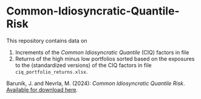 # Common-Idiosyncratic-Quantile-Risk

This repository contains data on 
1. Increments of the *Common Idiosyncratic Quantile* (CIQ) factors in file 
2. Returns of the high minus low portfolios sorted based on the exposures to the (standardized versions) of the CIQ factors in file `ciq_portfolio_returns.xlsx`.

Baruník, J. and Nevrla, M. (2024): *Common Idiosyncratic Quantile Risk*. [Available for download here](https://matejnevrla.github.io/files/common_idio_quant_revised.pdf).
